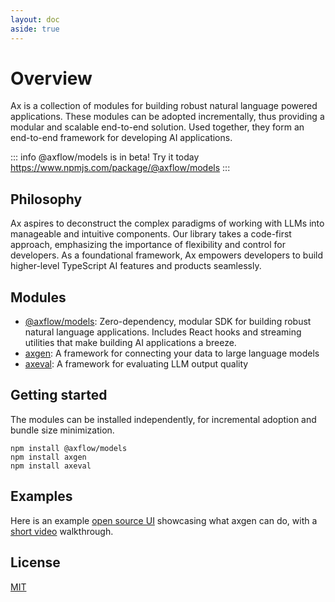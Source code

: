 ```yaml
---
layout: doc
aside: true
---
```


# Overview

Ax is a collection of modules for building robust natural language powered applications. These modules can be adopted incrementally, thus providing a modular and scalable end-to-end solution.
Used together, they form an end-to-end framework for developing AI applications.

::: info
@axflow/models is in beta! Try it today https://www.npmjs.com/package/@axflow/models
:::

## Philosophy

Ax aspires to deconstruct the complex paradigms of working with LLMs into manageable and intuitive components.
Our library takes a code-first approach, emphasizing the importance of flexibility and control for developers.
As a foundational framework, Ax empowers developers to build higher-level TypeScript AI features and products seamlessly.

## Modules

- [@axflow/models](/documentation/models.md): Zero-dependency, modular SDK for building robust natural language applications. Includes React hooks and streaming utilities that make building AI applications a breeze.
- [axgen](/documentation/axgen.md): A framework for connecting your data to large language models
- [axeval](/documentation/axeval.md): A framework for evaluating LLM output quality

## Getting started

The modules can be installed independently, for incremental adoption and bundle size minimization.

```
npm install @axflow/models
npm install axgen
npm install axeval
```

## Examples

Here is an example [open source UI](https://github.com/axilla-io/demo-ui) showcasing what axgen can do, with a [short video](https://www.loom.com/share/458f9b6679b740f0a5c78a33fffee3dc) walkthrough.

## License

[MIT](LICENSE.md)
